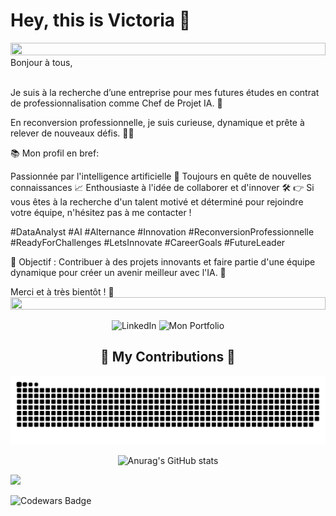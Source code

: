# Hey, this is Victoria 👋
<img src="https://i.imgur.com/dBaSKWF.gif" height="20" width="100%">
Bonjour à tous,

<br>Je suis à la recherche d’une entreprise pour mes futures études en contrat de professionnalisation comme Chef de Projet IA. 🌟

En reconversion professionnelle, je suis curieuse, dynamique et prête à relever de nouveaux défis. 💪✨

📚 Mon profil en bref:

Passionnée par l'intelligence artificielle 🤖
Toujours en quête de nouvelles connaissances 📈
Enthousiaste à l'idée de collaborer et d'innover 🛠️
👉 Si vous êtes à la recherche d'un talent motivé et déterminé pour rejoindre votre équipe, n'hésitez pas à me contacter !

#DataAnalyst #AI #Alternance #Innovation #ReconversionProfessionnelle #ReadyForChallenges #LetsInnovate #CareerGoals #FutureLeader

🎯 Objectif : Contribuer à des projets innovants et faire partie d'une équipe dynamique pour créer un avenir meilleur avec l'IA. 🚀

Merci et à très bientôt ! 🌟
<img src="https://i.imgur.com/dBaSKWF.gif" height="20" width="100%">
 <div align="center">

  <a href="https://www.linkedin.com/in/victoria-boyer2/" target="_blank" style="text-decoration:none;">
  <img src="https://img.shields.io/badge/LinkedIn-%230077B5.svg?style=for-the-badge&logo=linkedin&logoColor=white" alt="LinkedIn">
</a>
<a href="https://github.com/victoria-1989/portfolio" target="_blank" style="text-decoration:none;">
  <img src="https://img.shields.io/badge/Mon_Portfolio-37a779?style=for-the-badge" alt="Mon Portfolio">
</a>

   <h2>🐍 My Contributions 🐍</h2>
 </div>
  
![snake gif](https://github.com/victoria-1989/victoria-1989/blob/output/github-contribution-grid-snake.svg)

<div align="center">

  ![Anurag's GitHub stats](https://github-readme-stats.vercel.app/api?username=victoria-1989&show_icons=true&theme=tokyonight)
  </div>

  ![](https://komarev.com/ghpvc/?username=victoria-1989&color=brightgreen)
  
  ![Codewars Badge](https://www.codewars.com/users/victoria-1989/badges/micro)
